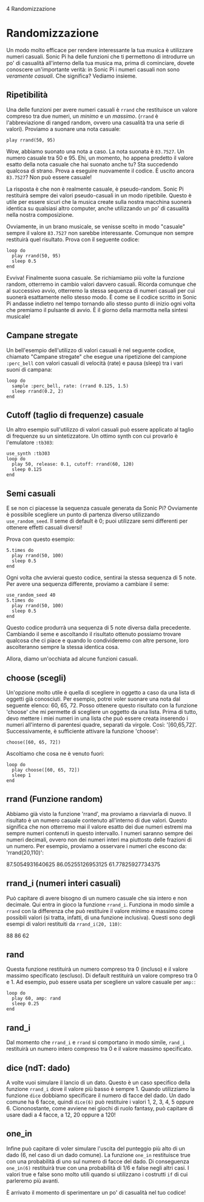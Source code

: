 4 Randomizzazione

# Randomizzazione

Un modo molto efficace per rendere interessante la tua musica è utilizzare numeri casuali. Sonic Pi ha delle funzioni che ti permettono di introdurre un po' di casualità all'interno della tua musica ma, prima di cominciare, dovete conoscere un'importante verità: in Sonic Pi i numeri casuali non sono *veramente casuali*. Che significa? Vediamo insieme.

## Ripetibilità

Una delle funzioni per avere numeri casuali è `rrand` che restituisce un valore compreso tra due numeri, un *minimo* e un *massimo*. (`rrand` è l'abbreviazione di ranged random, ovvero una casualità tra una serie di valori). Proviamo a suonare una nota casuale:

```
play rrand(50, 95)
```

Wow, abbiamo suonato una nota a caso. La nota suonata è `83.7527`. Un numero casuale tra 50 e 95. Ehi, un momento, ho appena predetto il valore esatto della nota casuale che hai suonato anche tu? Sta succedendo qualcosa di strano. Prova a eseguire nuovamente il codice. È uscito ancora `83.7527`? Non può essere casuale!

La risposta è che non è realmente casuale, è pseudo-random. Sonic Pi restituirà sempre dei valori pseudo-casuali in un modo ripetibile. Questo è utile per essere sicuri che la musica create sulla nostra macchina suonerà identica su qualsiasi altro computer, anche utilizzando un po' di casualità nella nostra composizione.

Ovviamente, in un brano musicale, se venisse scelto in modo "casuale" sempre il valore `83.7527` non sarebbe interessante. Comunque non sempre restituirà quel risultato. Prova con il seguente codice:

```
loop do
  play rrand(50, 95)
  sleep 0.5
end 
```

Evviva! Finalmente suona casuale. Se richiamiamo più volte la funzione random, otterremo in cambio valori davvero casuali. Ricorda comunque che al successivo avvio, otterremo la stessa sequenza di numeri casuali per cui suonerà esattamente nello stesso modo. È come se il codice scritto in Sonic Pi andasse indietro nel tempo tornando allo stesso punto di inizio ogni volta che premiamo il pulsante di avvio. È il giorno della marmotta nella sintesi musicale!

## Campane stregate

Un bell'esempio dell'utilizzo di valori casuali è nel seguente codice, chiamato "Campane stregate" che esegue una ripetizione del campione `:perc_bell` con valori casuali di velocità (rate) e pausa (sleep) tra i vari suoni di campana:

```
loop do
  sample :perc_bell, rate: (rrand 0.125, 1.5)
  sleep rrand(0.2, 2)
end
```

## Cutoff (taglio di frequenze) casuale

Un altro esempio sull'utilizzo di valori casuali può essere applicato al taglio di frequenze su un sintetizzatore. Un ottimo synth con cui provarlo è l'emulatore `:tb303`:

```
use_synth :tb303
loop do
  play 50, release: 0.1, cutoff: rrand(60, 120)
  sleep 0.125
end
```

## Semi casuali

E se non ci piacesse la sequenza casuale generata da Sonic Pi? Ovviamente è possibile scegliere un punto di partenza diverso utilizzando `use_random_seed`. Il seme di default è 0; puoi utilizzare semi differenti per ottenere effetti casuali diversi!

Prova con questo esempio:

```
5.times do
  play rrand(50, 100)
  sleep 0.5
end
```

Ogni volta che avvierai questo codice, sentirai la stessa sequenza di 5 note. Per avere una sequenza differente, proviamo a cambiare il seme:

```
use_random_seed 40
5.times do
  play rrand(50, 100)
  sleep 0.5
end
```

Questo codice produrrà una sequenza di 5 note diversa dalla precedente. Cambiando il seme e ascoltando il risultato ottenuto possiamo trovare qualcosa che ci piace e quando lo condivideremo con altre persone, loro ascolteranno sempre la stessa identica cosa.

Allora, diamo un'occhiata ad alcune funzioni casuali.


## choose (scegli)

Un'opzione molto utile è quella di scegliere in oggetto a caso da una lista di oggetti già conosciuti. Per esempio, potrei voler suonare una nota dal seguente elenco: 60, 65, 72. Posso ottenere questo risultato con la funzione 'choose' che mi permette di scegliere un oggetto da una lista. Prima di tutto, devo mettere i miei numeri in una lista che può essere creata inserendo i numeri all'interno di parentesi quadre, separati da virgole. Così: '[60,65,72]'. Successivamente, è sufficiente attivare la funzione 'choose':

```
choose([60, 65, 72])
```

Ascoltiamo che cosa ne è venuto fuori:

```
loop do
  play choose([60, 65, 72])
  sleep 1
end
```

## rrand (Funzione random)

Abbiamo già visto la funzione 'rrand', ma proviamo a riavviarla di nuovo. Il risultato è un numero casuale contenuto all'interno di due valori. Questo significa che non otterremo mai il valore esatto dei due numeri estremi ma sempre numeri contenuti in questo intervallo. I numeri saranno sempre dei numeri decimali, ovvero non dei numeri interi ma piuttosto delle frazioni di un numero. Per esempio, proviamo a osservare i numeri che escono da: 'rrand(20,110)':

87.5054931640625
86.05255126953125
61.77825927734375

## rrand_i (numeri interi casuali)

Può capitare di avere bisogno di un numero casuale che sia intero e non decimale. Qui entra in gioco la funzione `rrand_i`. Funziona in modo simile a `rrand` con la differenza che può restituire il valore minimo e massimo come possibili valori (si tratta, infatti, di una funzione inclusiva). Questi sono degli esempi di valori restituiti da `rrand_i(20, 110)`:

88
86
62

## rand

Questa funzione restituirà un numero compreso tra 0 (incluso) e il valore massimo specificato (escluso). Di default restituirà un valore compreso tra 0 e 1. Ad esempio, può essere usata per scegliere un valore casuale per `amp:`:

```
loop do
  play 60, amp: rand
  sleep 0.25
end
```

## rand_i

Dal momento che `rrand_i` e `rrand` si comportano in modo simile, `rand_i` restituirà un numero intero compreso tra 0 e il valore massimo specificato.

## dice (ndT: dado)

A volte vuoi simulare il lancio di un dato. Questo è un caso specifico della funzione `rrand_i` dove il valore più basso è sempre 1. Quando utilizziamo la funzione `dice` dobbiamo specificare il numero di facce del dado. Un dado comune ha 6 facce, quindi `dice(6)` può restituire i valori 1, 2, 3, 4, 5 oppure 6. Ciononostante, come avviene nei giochi di ruolo fantasy, può capitare di usare dadi a 4 facce, a 12, 20 oppure a 120!

## one_in

Infine può capitare di voler simulare l'uscita del punteggio più alto di un dado (6, nel caso di un dado comune). La funzione `one_in` restituisce true con una probabilità di uno sul numero di facce del dado. Di conseguenza `one_in(6)` restituirà true con una probabilità di 1/6 e false negli altri casi. I valori true e false sono molto utili quando si utilizzano i costrutti `if` di cui parleremo più avanti.

È arrivato il momento di sperimentare un po' di casualità nel tuo codice!

